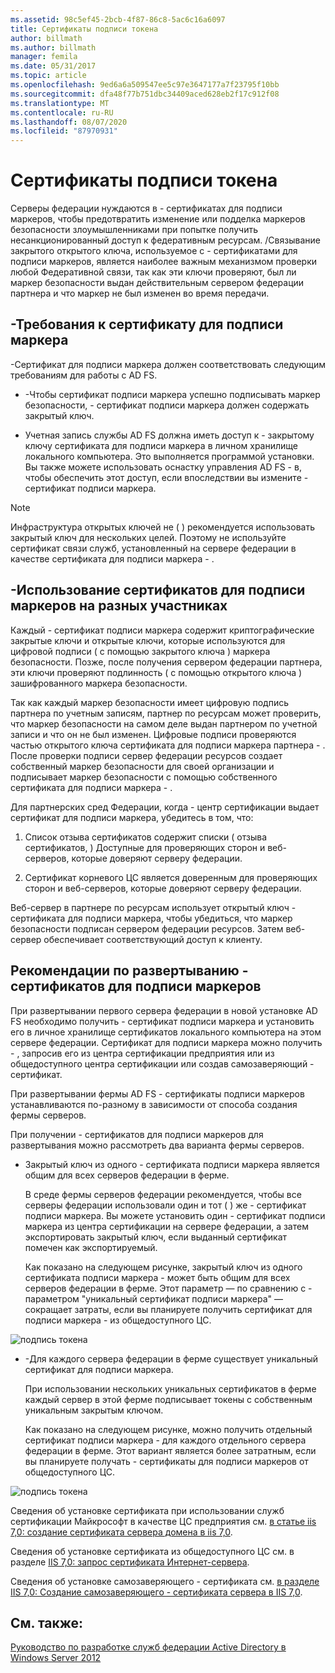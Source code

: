 ```yaml
---
ms.assetid: 98c5ef45-2bcb-4f87-86c8-5ac6c16a6097
title: Сертификаты подписи токена
author: billmath
ms.author: billmath
manager: femila
ms.date: 05/31/2017
ms.topic: article
ms.openlocfilehash: 9ed6a6a509547ee5c97e3647177a7f23795f10bb
ms.sourcegitcommit: dfa48f77b751dbc34409aced628eb2f17c912f08
ms.translationtype: MT
ms.contentlocale: ru-RU
ms.lasthandoff: 08/07/2020
ms.locfileid: "87970931"
---
```

# <a name="token-signing-certificates"></a>Сертификаты подписи токена

Серверы федерации нуждаются в \- сертификатах для подписи маркеров, чтобы предотвратить изменение или подделка маркеров безопасности злоумышленниками при попытке получить несанкционированный доступ к федеративным ресурсам. \/Связывание закрытого открытого ключа, используемое с \- сертификатами для подписи маркеров, является наиболее важным механизмом проверки любой Федеративной связи, так как эти ключи проверяют, был ли маркер безопасности выдан действительным сервером федерации партнера и что маркер не был изменен во время передачи.

## <a name="token-signing-certificate-requirements"></a>\-Требования к сертификату для подписи маркера
\-Сертификат для подписи маркера должен соответствовать следующим требованиям для работы с AD FS.

-   \-Чтобы сертификат подписи маркера успешно подписывать маркер безопасности, \- сертификат подписи маркера должен содержать закрытый ключ.

-   Учетная запись службы AD FS должна иметь доступ к \- закрытому ключу сертификата для подписи маркера в личном хранилище локального компьютера. Это выполняется программой установки. Вы также можете использовать оснастку управления AD FS \- в, чтобы обеспечить этот доступ, если впоследствии вы измените \- сертификат подписи маркера.

> [!NOTE]
> Инфраструктура открытых ключей не \( \) рекомендуется использовать закрытый ключ для нескольких целей. Поэтому не используйте сертификат связи служб, установленный на сервере федерации в качестве сертификата для подписи маркера \- .

## <a name="how-token-signing-certificates-are-used-across-partners"></a>\-Использование сертификатов для подписи маркеров на разных участниках
Каждый \- сертификат подписи маркера содержит криптографические закрытые ключи и открытые ключи, которые используются для цифровой подписи \( с помощью закрытого ключа \) маркера безопасности. Позже, после получения сервером федерации партнера, эти ключи проверяют подлинность \( с помощью открытого ключа \) зашифрованного маркера безопасности.

Так как каждый маркер безопасности имеет цифровую подпись партнера по учетным записям, партнер по ресурсам может проверить, что маркер безопасности на самом деле выдан партнером по учетной записи и что он не был изменен. Цифровые подписи проверяются частью открытого ключа сертификата для подписи маркера партнера \- . После проверки подписи сервер федерации ресурсов создает собственный маркер безопасности для своей организации и подписывает маркер безопасности с помощью собственного сертификата для подписи маркера \- .

Для партнерских сред Федерации, когда \- центр сертификации выдает сертификат для подписи маркера, убедитесь в том, что:

1.  Список отзыва сертификатов содержит списки \( отзыва сертификатов, \) Доступные для проверяющих сторон и веб-серверов, которые доверяют серверу федерации.

2.  Сертификат корневого ЦС является доверенным для проверяющих сторон и веб-серверов, которые доверяют серверу федерации.

Веб-сервер в партнере по ресурсам использует открытый ключ \- сертификата для подписи маркера, чтобы убедиться, что маркер безопасности подписан сервером федерации ресурсов. Затем веб-сервер обеспечивает соответствующий доступ к клиенту.

## <a name="deployment-considerations-for-token-signing-certificates"></a>Рекомендации по развертыванию \- сертификатов для подписи маркеров
При развертывании первого сервера федерации в новой установке AD FS необходимо получить \- сертификат подписи маркера и установить его в личное хранилище сертификатов локального компьютера на этом сервере федерации. Сертификат для подписи маркера можно получить \- , запросив его из центра сертификации предприятия или из общедоступного центра сертификации или создав самозаверяющий \- сертификат.

При развертывании фермы AD FS \- сертификаты подписи маркеров устанавливаются по-разному в зависимости от способа создания фермы серверов.

При получении \- сертификатов для подписи маркеров для развертывания можно рассмотреть два варианта фермы серверов.

-   Закрытый ключ из одного \- сертификата подписи маркера является общим для всех серверов федерации в ферме.

    В среде фермы серверов федерации рекомендуется, чтобы все серверы федерации использовали один и тот \( \) же \- сертификат подписи маркера. Вы можете установить один \- сертификат подписи маркера из центра сертификации на сервере федерации, а затем экспортировать закрытый ключ, если выданный сертификат помечен как экспортируемый.

    Как показано на следующем рисунке, закрытый ключ из одного сертификата подписи маркера \- может быть общим для всех серверов федерации в ферме. Этот параметр — по сравнению с \- параметром "уникальный сертификат подписи маркера" — сокращает затраты, если вы планируете получить сертификат для подписи маркера \- из общедоступного ЦС.

![подпись токена](media/adfs2_fedserver_certstory_3.gif)

-   \-Для каждого сервера федерации в ферме существует уникальный сертификат для подписи маркера.

    При использовании нескольких уникальных сертификатов в ферме каждый сервер в этой ферме подписывает токены с собственным уникальным закрытым ключом.

    Как показано на следующем рисунке, можно получить отдельный сертификат подписи маркера \- для каждого отдельного сервера федерации в ферме. Этот вариант является более затратным, если вы планируете получать \- сертификаты для подписи маркеров от общедоступного ЦС.

![подпись токена](media/adfs2_fedserver_certstory_4.gif)

Сведения об установке сертификата при использовании служб сертификации Майкрософт в качестве ЦС предприятия см. [в статье iis 7,0: создание сертификата сервера домена в iis 7,0](https://go.microsoft.com/fwlink/?LinkId=108548).

Сведения об установке сертификата из общедоступного ЦС см. в разделе [IIS 7,0: запрос сертификата Интернет-сервера](https://go.microsoft.com/fwlink/?LinkId=108549).

Сведения об установке самозаверяющего \- сертификата см. [в разделе IIS 7,0: Создание самозаверяющего \- сертификата сервера в IIS 7,0](https://go.microsoft.com/fwlink/?LinkID=108271).

## <a name="see-also"></a>См. также:
[Руководство по разработке служб федерации Active Directory в Windows Server 2012](AD-FS-Design-Guide-in-Windows-Server-2012.md)
